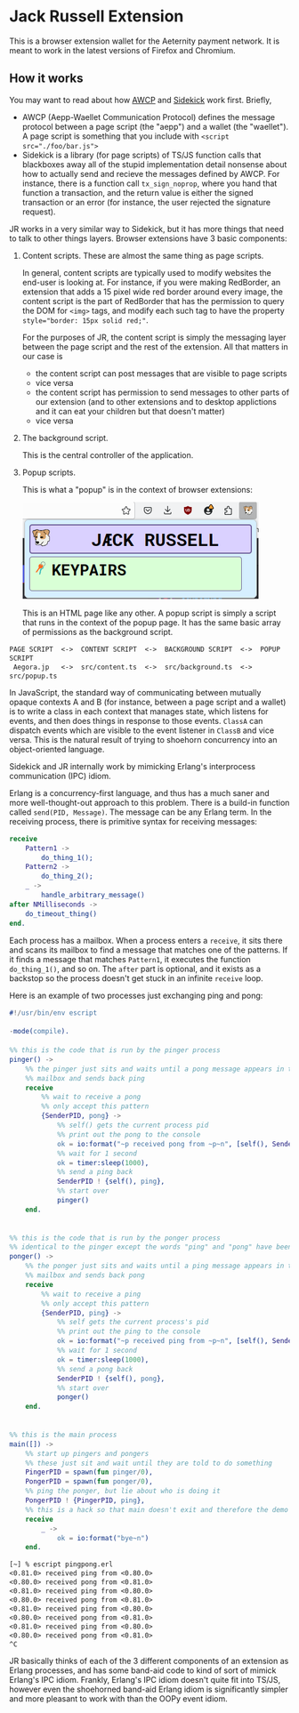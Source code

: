 # Jack Russell Extension

This is a browser extension wallet for the Aeternity payment network.  It is
meant to work in the latest versions of Firefox and Chromium.

## How it works

You may want to read about how [AWCP](../libs/awcp/src/awcp.ts) and
[Sidekick](../sidekick/src/sidekick.ts) work first.  Briefly,

- AWCP (Aepp-Waellet Communication Protocol) defines the message protocol
  between a page script (the "aepp") and a wallet (the "waellet"). A page
  script is something that you include with `<script src="./foo/bar.js">`
- Sidekick is a library (for page scripts) of TS/JS function calls that
  blackboxes away all of the stupid implementation detail nonsense about how to
  actually send and recieve the messages defined by AWCP.  For instance, there
  is a function call `tx_sign_noprop`, where you hand that function a
  transaction, and the return value is either the signed transaction or an
  error (for instance, the user rejected the signature request).

JR works in a very similar way to Sidekick, but it has more things that need to
talk to other things layers.  Browser extensions have 3 basic components:

1.  Content scripts.  These are almost the same thing as page scripts.

    In general, content scripts are typically used to modify websites the
    end-user is looking at.  For instance, if you were making RedBorder, an
    extension that adds a 15 pixel wide red border around every image, the
    content script is the part of RedBorder that has the permission to query
    the DOM for `<img>` tags, and modify each such tag to have the property
    `style="border: 15px solid red;"`.

    For the purposes of JR, the content script is simply the messaging layer
    between the page script and the rest of the extension.  All that matters in
    our case is
    - the content script can post messages that are visible to page scripts
    - vice versa
    - the content script has permission to send messages to other parts of our
      extension (and to other extensions and to desktop applictions and it can
      eat your children but that doesn't matter)
    - vice versa

2.  The background script.

    This is the central controller of the application.

3.  Popup scripts.

    This is what a "popup" is in the context of browser extensions:

    ![what the word "popup" means in the browser extensions](./art/popup.png)

    This is an HTML page like any other.  A popup script is simply a script
    that runs in the context of the popup page.  It has the same basic array of
    permissions as the background script.


```
PAGE SCRIPT  <->  CONTENT SCRIPT  <->  BACKGROUND SCRIPT  <->  POPUP SCRIPT
 Aegora.jp   <->  src/content.ts  <->  src/background.ts  <->  src/popup.ts
```

In JavaScript, the standard way of communicating between mutually opaque
contexts A and B (for instance, between a page script and a wallet) is to write
a class in each context that manages state, which listens for events, and then
does things in response to those events. `ClassA` can dispatch events which are
visible to the event listener in `ClassB` and vice versa.  This is the natural
result of trying to shoehorn concurrency into an object-oriented language.

Sidekick and JR internally work by mimicking Erlang's interprocess
communication (IPC) idiom.

Erlang is a concurrency-first language, and thus has a much saner and more
well-thought-out approach to this problem.  There is a build-in function called
`send(PID, Message)`. The message can be any Erlang term.  In the receiving
process, there is primitive syntax for receiving messages:

```erl
receive
    Pattern1 ->
        do_thing_1();
    Pattern2 ->
        do_thing_2();
    _ ->
        handle_arbitrary_message()
after NMilliseconds ->
    do_timeout_thing()
end.
```

Each process has a mailbox.  When a process enters a `receive`, it sits there
and scans its mailbox to find a message that matches one of the patterns.  If
it finds a message that matches `Pattern1`, it executes the function
`do_thing_1()`, and so on.  The `after` part is optional, and it exists as a
backstop so the process doesn't get stuck in an infinite `receive` loop.

Here is an example of two processes just exchanging ping and pong:

```erl
#!/usr/bin/env escript

-mode(compile).

%% this is the code that is run by the pinger process
pinger() ->
    %% the pinger just sits and waits until a pong message appears in the
    %% mailbox and sends back ping
    receive
        %% wait to receive a pong
        %% only accept this pattern
        {SenderPID, pong} ->
            %% self() gets the current process pid
            %% print out the pong to the console
            ok = io:format("~p received pong from ~p~n", [self(), SenderPID]),
            %% wait for 1 second
            ok = timer:sleep(1000),
            %% send a ping back
            SenderPID ! {self(), ping},
            %% start over
            pinger()
    end.


%% this is the code that is run by the ponger process
%% identical to the pinger except the words "ping" and "pong" have been swapped
ponger() ->
    %% the ponger just sits and waits until a ping message appears in the
    %% mailbox and sends back pong
    receive
        %% wait to receive a ping
        %% only accept this pattern
        {SenderPID, ping} ->
            %% self gets the current process's pid
            %% print out the ping to the console
            ok = io:format("~p received ping from ~p~n", [self(), SenderPID]),
            %% wait for 1 second
            ok = timer:sleep(1000),
            %% send a pong back
            SenderPID ! {self(), pong},
            %% start over
            ponger()
    end.


%% this is the main process
main([]) ->
    %% start up pingers and pongers
    %% these just sit and wait until they are told to do something
    PingerPID = spawn(fun pinger/0),
    PongerPID = spawn(fun ponger/0),
    %% ping the ponger, but lie about who is doing it
    PongerPID ! {PingerPID, ping},
    %% this is a hack so that main doesn't exit and therefore the demo works
    receive
        _ ->
            ok = io:format("bye~n")
    end.
```

```
[~] % escript pingpong.erl
<0.81.0> received ping from <0.80.0>
<0.80.0> received pong from <0.81.0>
<0.81.0> received ping from <0.80.0>
<0.80.0> received pong from <0.81.0>
<0.81.0> received ping from <0.80.0>
<0.80.0> received pong from <0.81.0>
<0.81.0> received ping from <0.80.0>
<0.80.0> received pong from <0.81.0>
^C
```

JR basically thinks of each of the 3 different components of an extension as
Erlang processes, and has some band-aid code to kind of sort of mimick Erlang's
IPC idiom.  Frankly, Erlang's IPC idiom doesn't quite fit into TS/JS, however
even the shoehorned band-aid Erlang idiom is significantly simpler and more
pleasant to work with than the OOPy event idiom.
